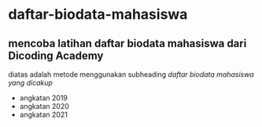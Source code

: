 daftar-biodata-mahasiswa
==
mencoba latihan daftar biodata mahasiswa dari Dicoding Academy
-- 
diatas adalah metode menggunakan subheading 
*daftar biodata mahasiswa yang dicakup*
- angkatan 2019
- angkatan 2020
- angkatan 2021
